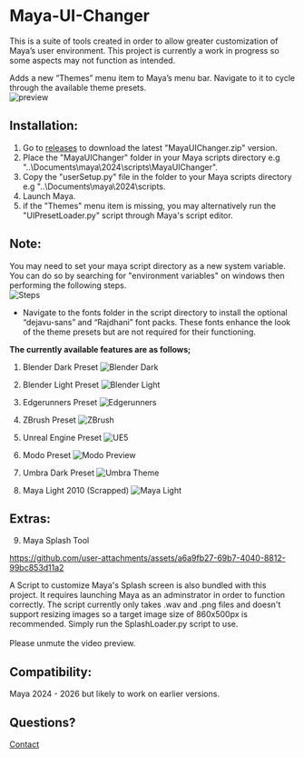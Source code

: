 # Maya-UI-Changer

This is a suite of tools created in order to allow greater customization of Maya’s user environment. This project is currently a work in progress so some aspects may not function as intended.

Adds a new “Themes” menu item to Maya’s menu bar. Navigate to it to cycle through the available theme presets. <br>
![preview](https://github.com/user-attachments/assets/6e5908cb-0536-4a76-895c-499ab9d12019)



Installation:
-
1) Go to <a href="https://github.com/Aldanoah/MayaUIChanger/releases">releases</a> to download the latest "MayaUIChanger.zip" version.
2) Place the "MayaUIChanger" folder in your Maya scripts directory e.g "..\Documents\maya\2024\scripts\MayaUIChanger".
3) Copy the "userSetup.py" file in the folder to your Maya scripts directory e.g "..\Documents\maya\2024\scripts.
5) Launch Maya.
6) if the "Themes" menu item is missing, you may alternatively run the "UIPresetLoader.py" script through Maya's script editor.

Note:
-
You may need to set your maya script directory as a new system variable. You can do so by searching for "environment variables" on windows then performing the following steps.
<br>
![Steps](https://github.com/user-attachments/assets/c895be72-7c8e-4c20-97bd-ce2594bda4bf)

- Navigate to the fonts folder in the script directory to install the optional “dejavu-sans” and “Rajdhani” font packs. These fonts enhance the look of the theme presets but are not required for their functioning.


**The currently available features are as follows;**

1) Blender Dark Preset
![Blender Dark](https://github.com/user-attachments/assets/0a87f7bc-f54a-4e8f-bdf5-85bb325b88ab)

2) Blender Light Preset
![Blender Light](https://github.com/user-attachments/assets/1fa5800a-a6ad-4d83-addd-41a2aefceacb)

3) Edgerunners Preset
![Edgerunners](https://github.com/user-attachments/assets/99360561-6247-4312-a093-06eb05f2bc1f)

4) ZBrush Preset
![ZBrush](https://github.com/user-attachments/assets/d2827ec7-bf2d-48cc-aff8-197a0bf62dac)

5) Unreal Engine Preset
![UE5](https://github.com/user-attachments/assets/d80dabb1-5afa-4f05-b3a6-5b1c70aeb3ba)

6) Modo Preset
![Modo Preview](https://github.com/user-attachments/assets/c547cf0b-44ba-4375-a536-5ff351c8338b)

7) Umbra Dark Preset
![Umbra Theme](https://github.com/user-attachments/assets/26345e52-c3d6-4405-9858-531236a84282)

8) Maya Light 2010 (Scrapped)
![Maya Light](https://github.com/user-attachments/assets/cd3c98b6-0872-4abc-a1c2-cf9e12eb0ba0)

Extras:
-

9) Maya Splash Tool 

https://github.com/user-attachments/assets/a6a9fb27-69b7-4040-8812-99bc853d11a2

A Script to customize Maya's Splash screen is also bundled with this project. It requires launching Maya as an adminstrator in order to function correctly. The script currently only takes .wav and .png files and doesn't support resizing images so a target image size of 860x500px is recommended. Simply run the SplashLoader.py script to use. <br><br> Please unmute the video preview. 


Compatibility:
-
Maya 2024 - 2026 but likely to work on earlier versions.

Questions?
-
<a href="https://linktr.ee/Aldanoah">Contact</a>





